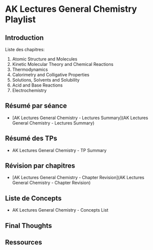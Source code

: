 # AK Lectures General Chemistry Playlist

## Introduction

Liste des chapitres:
1. Atomic Structure and Molecules  
2. Kinetic Molecular Theory and Chemical Reactions  
3. Thermodynamics  
4. Calorimetry and Colligative Properties  
5. Solutions, Solvents and Solubility  
6. Acid and Base Reactions  
7. Electrochemistry  

## Résumé par séance

- [AK Lectures General Chemistry - Lectures Summary](AK Lectures General Chemistry - Lectures Summary)

## Résumé des TPs

- AK Lectures General Chemistry - TP Summary

## Révision par chapitres

- [AK Lectures General Chemistry - Chapter Revision](AK Lectures General Chemistry - Chapter Revision)

## Liste de Concepts

- AK Lectures General Chemistry - Concepts List

## Final Thoughts

## Ressources
